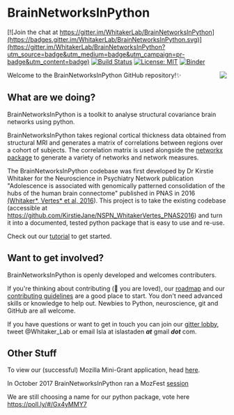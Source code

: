# BrainNetworksInPython &nbsp;
[![Join the chat at https://gitter.im/WhitakerLab/BrainNetworksInPython](https://badges.gitter.im/WhitakerLab/BrainNetworksInPython.svg)](https://gitter.im/WhitakerLab/BrainNetworksInPython?utm_source=badge&utm_medium=badge&utm_campaign=pr-badge&utm_content=badge) [![Build Status](https://travis-ci.org/WhitakerLab/BrainNetworksInPython.svg?branch=master)](https://travis-ci.org/WhitakerLab/BrainNetworksInPython)
[![License: MIT](https://img.shields.io/badge/License-MIT-yellow.svg)](https://github.com/WhitakerLab/BrainNetworksInPython/blob/master/LICENSE)
[![Binder](https://mybinder.org/badge.svg)](https://mybinder.org/v2/gh/WhitakerLab/BrainNetworksInPython/master)

Welcome to the BrainNetworksInPython GitHub repository!:sparkles: <img align="right" src="https://media.giphy.com/media/3ohhwwL4kj5z1Id6uI/giphy.gif">





## What are we doing?
BrainNetworksInPython is a toolkit to analyse structural covariance brain networks using python.  

BrainNetworksInPython takes regional cortical thickness data obtained from structural MRI and generates a matrix of correlations between regions over a cohort of subjects. The correlation matrix is used alongside the [networkx package](https://networkx.github.io/) to generate a variety of networks and network measures.

The BrainNetworksInPython codebase was first developed by Dr Kirstie Whitaker for the Neuroscience in Psychiatry Network publication "Adolescence is associated with genomically patterned consolidation of the hubs of the human brain connectome" published in PNAS in 2016 [(Whitaker*, Vertes* et al, 2016](http://dx.doi.org/10.1073/pnas.1601745113)). This project is to take the existing codebase (accessible at https://github.com/KirstieJane/NSPN_WhitakerVertes_PNAS2016) and turn it into a documented, tested python package that is easy to use and re-use.

Check out our [tutorial](tutorials/jupyter_demo.ipynb) to get started.

## Want to get involved?
BrainNetworksInPython is openly developed and welcomes contributers.

If you're thinking about contributing (:green_heart: you are loved), our [roadmap](https://github.com/WhitakerLab/BrainNetworksInPython/issues/12) and our [contributing guidelines](https://github.com/WhitakerLab/BrainNetworksInPython/blob/master/CONTRIBUTING.md) are a good place to start. You don't need advanced skills or knowledge to help out. Newbies to Python, neuroscience, git and GitHub are all welcome.

If you have questions or want to get in touch you can join our [gitter lobby](https://gitter.im/WhitakerLab/BrainNetworksInPython?utm_source=badge&utm_medium=badge&utm_campaign=pr-badge&utm_content=badge), tweet @Whitaker\_Lab or email Isla at islastaden __*at*__ gmail __*dot*__ com.

## Other Stuff

To view our (successful) Mozilla Mini-Grant application, head [here](https://github.com/WhitakerLab/WhitakerLabProjectManagement/blob/master/FUNDING_APPLICATIONS/MozillaScienceLabMiniGrant_June2017.md).

In October 2017 BrainNetworksInPython ran a MozFest [session](https://github.com/MozillaFoundation/mozfest-program-2017/issues/724)

We are still choosing a name for our python package, vote here https://poll.ly/#/Gx4yMMY7
